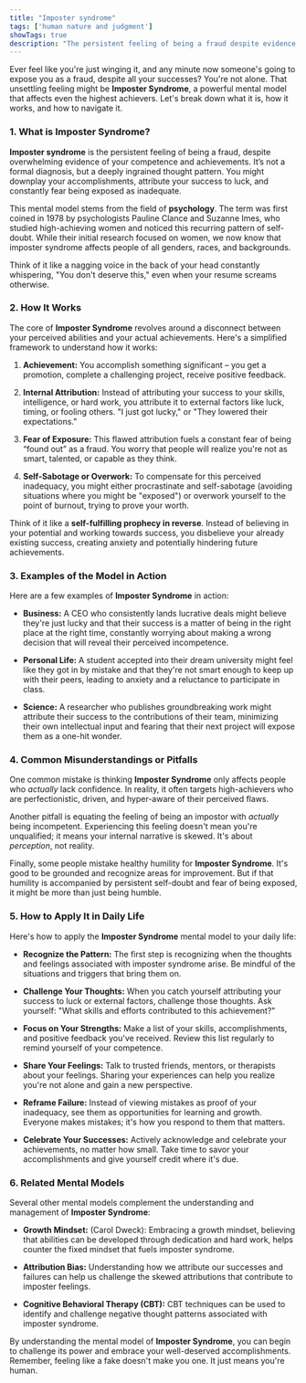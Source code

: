```yaml
---
title: "Imposter syndrome"
tags: ['human nature and judgment']
showTags: true
description: "The persistent feeling of being a fraud despite evidence of competence and achievement, common among high-achievers."
---
```



Ever feel like you're just winging it, and any minute now someone's going to expose you as a fraud, despite all your successes? You're not alone. That unsettling feeling might be **Imposter Syndrome**, a powerful mental model that affects even the highest achievers. Let's break down what it is, how it works, and how to navigate it.

### 1. What is **Imposter Syndrome**?

**Imposter syndrome** is the persistent feeling of being a fraud, despite overwhelming evidence of your competence and achievements. It’s not a formal diagnosis, but a deeply ingrained thought pattern. You might downplay your accomplishments, attribute your success to luck, and constantly fear being exposed as inadequate.

This mental model stems from the field of **psychology**. The term was first coined in 1978 by psychologists Pauline Clance and Suzanne Imes, who studied high-achieving women and noticed this recurring pattern of self-doubt. While their initial research focused on women, we now know that imposter syndrome affects people of all genders, races, and backgrounds.

Think of it like a nagging voice in the back of your head constantly whispering, "You don't deserve this," even when your resume screams otherwise.

### 2. How It Works

The core of **Imposter Syndrome** revolves around a disconnect between your perceived abilities and your actual achievements. Here's a simplified framework to understand how it works:

1.  **Achievement:** You accomplish something significant – you get a promotion, complete a challenging project, receive positive feedback.

2.  **Internal Attribution:** Instead of attributing your success to your skills, intelligence, or hard work, you attribute it to external factors like luck, timing, or fooling others. "I just got lucky," or "They lowered their expectations."

3.  **Fear of Exposure:** This flawed attribution fuels a constant fear of being “found out” as a fraud. You worry that people will realize you're not as smart, talented, or capable as they think.

4.  **Self-Sabotage or Overwork:** To compensate for this perceived inadequacy, you might either procrastinate and self-sabotage (avoiding situations where you might be "exposed") or overwork yourself to the point of burnout, trying to prove your worth.

Think of it like a **self-fulfilling prophecy in reverse**. Instead of believing in your potential and working towards success, you disbelieve your already existing success, creating anxiety and potentially hindering future achievements.

### 3. Examples of the Model in Action

Here are a few examples of **Imposter Syndrome** in action:

*   **Business:** A CEO who consistently lands lucrative deals might believe they're just lucky and that their success is a matter of being in the right place at the right time, constantly worrying about making a wrong decision that will reveal their perceived incompetence.

*   **Personal Life:** A student accepted into their dream university might feel like they got in by mistake and that they're not smart enough to keep up with their peers, leading to anxiety and a reluctance to participate in class.

*   **Science:** A researcher who publishes groundbreaking work might attribute their success to the contributions of their team, minimizing their own intellectual input and fearing that their next project will expose them as a one-hit wonder.

### 4. Common Misunderstandings or Pitfalls

One common mistake is thinking **Imposter Syndrome** only affects people who *actually* lack confidence. In reality, it often targets high-achievers who are perfectionistic, driven, and hyper-aware of their perceived flaws.

Another pitfall is equating the feeling of being an impostor with *actually* being incompetent. Experiencing this feeling doesn't mean you're unqualified; it means your internal narrative is skewed. It's about *perception*, not reality.

Finally, some people mistake healthy humility for **Imposter Syndrome**. It's good to be grounded and recognize areas for improvement. But if that humility is accompanied by persistent self-doubt and fear of being exposed, it might be more than just being humble.

### 5. How to Apply It in Daily Life

Here's how to apply the **Imposter Syndrome** mental model to your daily life:

*   **Recognize the Pattern:** The first step is recognizing when the thoughts and feelings associated with imposter syndrome arise. Be mindful of the situations and triggers that bring them on.

*   **Challenge Your Thoughts:** When you catch yourself attributing your success to luck or external factors, challenge those thoughts. Ask yourself: "What skills and efforts contributed to this achievement?"

*   **Focus on Your Strengths:** Make a list of your skills, accomplishments, and positive feedback you've received. Review this list regularly to remind yourself of your competence.

*   **Share Your Feelings:** Talk to trusted friends, mentors, or therapists about your feelings. Sharing your experiences can help you realize you're not alone and gain a new perspective.

*   **Reframe Failure:** Instead of viewing mistakes as proof of your inadequacy, see them as opportunities for learning and growth. Everyone makes mistakes; it's how you respond to them that matters.

*   **Celebrate Your Successes:** Actively acknowledge and celebrate your achievements, no matter how small. Take time to savor your accomplishments and give yourself credit where it's due.

### 6. Related Mental Models

Several other mental models complement the understanding and management of **Imposter Syndrome**:

*   **Growth Mindset:** (Carol Dweck): Embracing a growth mindset, believing that abilities can be developed through dedication and hard work, helps counter the fixed mindset that fuels imposter syndrome.

*   **Attribution Bias:** Understanding how we attribute our successes and failures can help us challenge the skewed attributions that contribute to imposter feelings.

*   **Cognitive Behavioral Therapy (CBT):** CBT techniques can be used to identify and challenge negative thought patterns associated with imposter syndrome.

By understanding the mental model of **Imposter Syndrome**, you can begin to challenge its power and embrace your well-deserved accomplishments. Remember, feeling like a fake doesn't make you one. It just means you're human.

